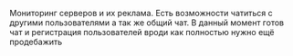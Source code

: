 Мониторинг серверов и их реклама.
Есть возможности чатиться с другими пользователями а так же общий чат.
В данный момент готов чат и регистрация пользователей вроди как полностью нужно ещё продебажить
